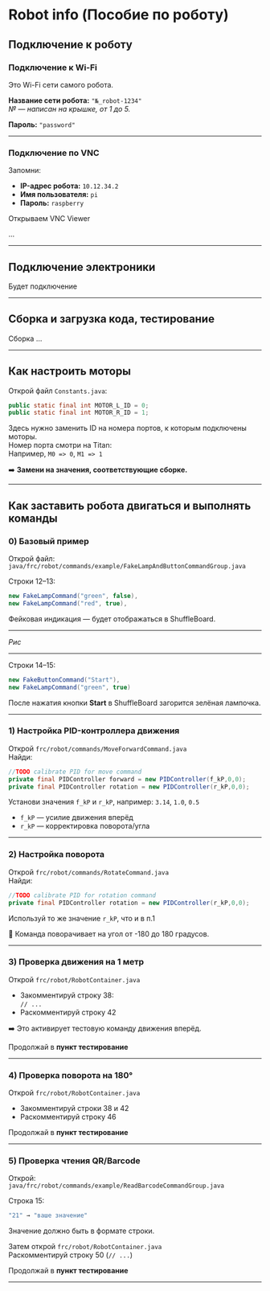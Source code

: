 
# Robot info (Пособие по роботу)

## Подключение к роботу

### Подключение к Wi-Fi
Это Wi-Fi сети самого робота.

**Название сети робота:** `"№_robot-1234"`  
_№ — написан на крышке, от 1 до 5._

**Пароль:** `"password"`

---

### Подключение по VNC
Запомни:

- **IP-адрес робота:** `10.12.34.2`
- **Имя пользователя:** `pi`
- **Пароль:** `raspberry`

Открываем VNC Viewer

...

---

## Подключение электроники

Будет подключение

---

## Сборка и загрузка кода, тестирование

Сборка ...

----

## Как настроить моторы

Открой файл `Constants.java`:

```java
public static final int MOTOR_L_ID = 0;
public static final int MOTOR_R_ID = 1;
```

Здесь нужно заменить ID на номера портов, к которым подключены моторы.  
Номер порта смотри на Titan:  
Например, `M0 => 0`, `M1 => 1`

➡️ **Замени на значения, соответствующие сборке.**

---

## Как заставить робота двигаться и выполнять команды

### 0) Базовый пример

Открой файл:  
`java/frc/robot/commands/example/FakeLampAndButtonCommandGroup.java`

Строки 12–13:

```java
new FakeLampCommand("green", false),
new FakeLampCommand("red", true),
```

Фейковая индикация — будет отображаться в ShuffleBoard.

---

_Рис_

---

Строки 14–15:

```java
new FakeButtonCommand("Start"),
new FakeLampCommand("green", true)
```

После нажатия кнопки **Start** в ShuffleBoard загорится зелёная лампочка.

---

### 1) Настройка PID-контроллера движения

Открой `frc/robot/commands/MoveForwardCommand.java`  
Найди:

```java
//TODO calibrate PID for move command
private final PIDController forward = new PIDController(f_kP,0,0);
private final PIDController rotation = new PIDController(r_kP,0,0);
```

Установи значения `f_kP` и `r_kP`, например: `3.14`, `1.0`, `0.5`

- `f_kP` — усилие движения вперёд
- `r_kP` — корректировка поворота/угла

---

### 2) Настройка поворота

Открой `frc/robot/commands/RotateCommand.java`  
Найди:

```java
//TODO calibrate PID for rotation command
private final PIDController rotation = new PIDController(r_kP,0,0);
```

Используй то же значение `r_kP`, что и в п.1

📌 Команда поворачивает на угол от -180 до 180 градусов.

---

### 3) Проверка движения на 1 метр

Открой `frc/robot/RobotContainer.java`

- Закомментируй строку 38:  
  `// ...`
- Раскомментируй строку 42

➡️ Это активирует тестовую команду движения вперёд.

Продолжай в **пункт тестирование**

---

### 4) Проверка поворота на 180°

Открой `frc/robot/RobotContainer.java`

- Закомментируй строки 38 и 42
- Раскомментируй строку 46

Продолжай в **пункт тестирование**

---

### 5) Проверка чтения QR/Barcode

Открой:  
`java/frc/robot/commands/example/ReadBarcodeCommandGroup.java`

Строка 15:

```java
"21" → "ваше значение"
```

Значение должно быть в формате строки.

Затем открой `frc/robot/RobotContainer.java`  
Раскомментируй строку 50 (`// ...`)

Продолжай в **пункт тестирование**

---
